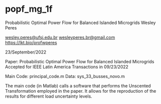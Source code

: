 # popf_mg_1f
Probabilistic Optimal Power Flow for Balanced Islanded Microgrids
Wesley Peres

wesley.peres@ufsj.edu.br
wesleyperes.br@gmail.com
https://lkt.bio/profwperes

23/September/2022

Paper: Probabilistic Optimal Power Flow for Balanced Islanded Microgrids
Accepted for IEEE Latin America Transactions in 09/23/2022

Main Code: principal_code.m
Data: sys_33_busses_novo.m

The main code (in Matlab) calls a software that performs the Unscented Transformation employed in the paper. It allows for the reproduction of the results for different load uncertainty levels.
